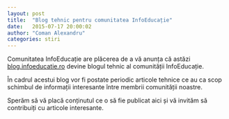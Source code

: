 ```yaml
---
layout: post
title:  "Blog tehnic pentru comunitatea InfoEducație"
date:   2015-07-17 20:00:02
author: "Coman Alexandru"
categories: stiri
---
```


Comunitatea InfoEducație are plăcerea de a vă anunța că astăzi [blog.infoeducatie.ro](http://blog.infoeducatie.ro/) devine blogul tehnic al comunității InfoEducație.

În cadrul acestui blog vor fi postate periodic articole tehnice ce au ca scop schimbul de informații interesante între membrii comunității noastre.

Sperăm să vă placă conținutul ce o să fie publicat aici și vă invităm să contribuiți cu articole interesante.